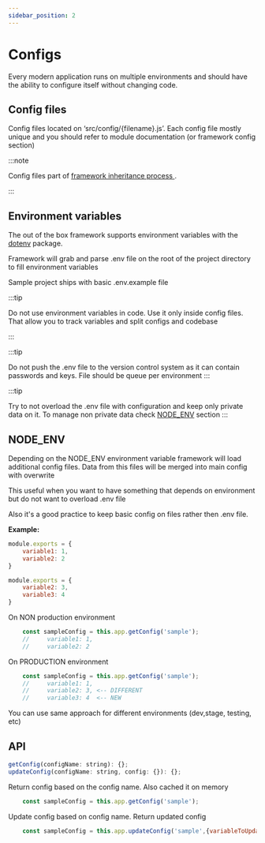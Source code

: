 ```yaml
---
sidebar_position: 2
---
```


# Configs

Every modern application runs on multiple environments and should have the ability to configure itself without changing code. 


## Config files

Config files located on ‘src/config/{filename}.js’. Each config file mostly unique and you should refer to module documentation (or framework config section)

:::note

Config files part of  [framework inheritance process ](files-inheritance.md).

:::


## Environment variables 


The out of the box framework supports environment variables with the [dotenv](https://github.com/motdotla/dotenv) package.

Framework will grab and parse .env file on the root of the project directory to fill environment variables 

Sample project ships with basic .env.example file 


:::tip

Do not use environment variables in code. Use it only inside config files. That allow you to track variables and split configs and codebase 

:::

:::tip

Do not push the .env file to the version control system as it can contain passwords and keys. File should be queue per environment 
:::

:::tip

Try to not overload the .env file with configuration and keep only private data on it. To manage non private data check [NODE_ENV](#node_env) section
:::



## NODE_ENV

Depending on the NODE_ENV environment variable framework will load additional config files. Data from this files will be merged into main config with overwrite 

This useful when you want to have something that depends on environment but do not want to overload .env file 

Also it's a good practice to keep basic config on files rather then .env file.

**Example:**

```js title="/src/config/sample.js"
module.exports = {
    variable1: 1,
    variable2: 2
}
```

```js title="/src/config/sample.production.js"
module.exports = {
    variable2: 3,
    variable3: 4
}
```

On NON production environment 

```js 
    const sampleConfig = this.app.getConfig('sample');
    //     variable1: 1,
    //     variable2: 2
```

On PRODUCTION environment
```js 
    const sampleConfig = this.app.getConfig('sample');
    //     variable1: 1,
    //     variable2: 3, <-- DIFFERENT
    //     variable3: 4  <-- NEW
```

You can use same approach for different environments (dev,stage, testing, etc)

## API

```js
getConfig(configName: string): {};
updateConfig(configName: string, config: {}): {};
```

Return config based on the config name. Also cached it on memory
```js 
    const sampleConfig = this.app.getConfig('sample');
```

Update config based on config name. Return updated config

```js 
    const sampleConfig = this.app.updateConfig('sample',{variableToUpdate:3, anotherVariable:4});
```
